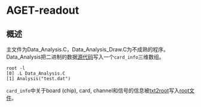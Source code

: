 # AGET-readout
## 概述
主文件为Data_Analysis.C，Data_Analysis_Draw.C为不成熟的程序。
Data_Analysis把二进制的数据[源代码](./test.dat)写入一个`card_info`三维数组。

```
root -l
[0] .L Data_Analysis.C
[1] Analysis("test.dat")
```

`card_info`中关于board (chip), card, channel和信号的信息被[txt2root](./txt2root.C)写入[root文件](./xinhao.root)。
